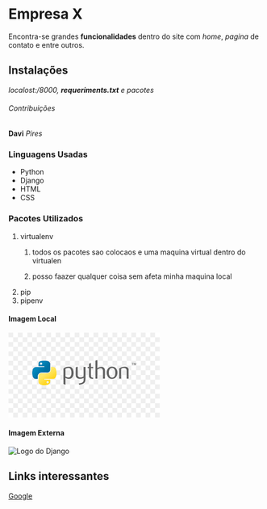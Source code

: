 # Empresa X

Encontra-se grandes **funcionalidades** dentro do site com *home*, *pagina* de contato e entre outros.

## Instalações

_localost:/8000, **requeriments.txt** e pacotes_

###### Contribuições 

__Davi__ _Pires_

### Linguagens Usadas

* Python
* Django
* HTML
* CSS

### Pacotes Utilizados

1. virtualenv
    1. todos os pacotes sao colocaos e uma maquina virtual dentro do virtualen

    2. posso faazer qualquer coisa sem afeta minha maquina local
2. pip
3. pipenv

#### Imagem Local

![Logo do Python](img/download.png)

#### Imagem Externa

![Logo do Django](https://pt.wikipedia.org/wiki/Ficheiro:Django_2.1_landing_page.png)

## Links interessantes

[Google](https://www.gooogle.com)